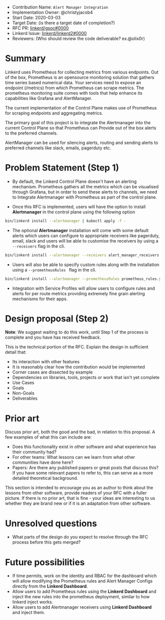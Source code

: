 - Contribution Name: `Alert Manager Integration`
- Implementation Owner: @christyjacob4
- Start Date: 2020-03-03
- Target Date: (is there a target date of completion?)
- RFC PR: [linkerd/gsoc#0000](https://github.com/linkerd/gsoc/pull/0000)
- Linkerd Issue: [linkerd/linkerd2#0000](https://github.com/linkerd/linkerd2/issues/0000)
- Reviewers: (Who should review the code deliverable? ex.@olix0r)

# Summary

[summary]: #summary

Linkerd uses Prometheus for collecting metrics from various endpoints. Out of the box, Prometheus is an opensource monitoring solution that gathers time series based numerical data. Your services need to expose an endpoint (/metrics) from which Prometheus can scrape metrics. The prometheus monitoring suite comes with tools that help enhance its capabilities like Grafana and AlertManager.

The current implementation of the Control Plane makes use of Prometheus for scraping endpoints and aggregating metrics.

The primary goal of this project is to integrate the Alertmanager into the current Control Plane so that Prometheus can Provide out of the box alerts to the preferred channels.

AlertManager can be used for silencing alerts, routing and sending alerts to preferred channels like slack, emails, pagerduty etc.

# Problem Statement (Step 1)

[problem-statement]: #problem-statement

- By default, the Linkerd Control Plane doesn't have an alerting mechanism. Prometheus gathers all the metrics which can be visualised through Grafana, but in order to send these alerts to channels, we need to Integrate Alertmanager with Prometheus as part of the control plane.

* Once this RFC is implemented, users will have the option to install **Alertmanager** in the control plane using the following option

```sh
bin/linkerd install --alertmanager | kubectl apply -f -
```

- The optional **Alertmanager** installation will come with some default alerts
  which users can configure to appropriate receivers like
  pagerduty, email, slack and users will be able to customise the receivers by using a ```--receivers``` flag in the cli.

```sh
bin/linkerd install --alertmanager --receivers alert_manager_receivers.yml | kubectl apply -f -
```

- Users will also be able to specify custom rules along with the installation using a ```--prometheusRules ``` flag in the cli.

```sh
bin/linkerd install --alertmanager --prometheusRules prometheus_rules.yml | kubectl apply -f -
```

- Integration with Service Profiles will allow users to configure rules and alerts for per route metrics providing extremely fine grain alerting mechanisms for their apps.


# Design proposal (Step 2)

[design-proposal]: #design-proposal

**Note**: We suggest waiting to do this work, until Step 1 of the process is complete and you have has received feedback.

This is the technical portion of the RFC. Explain the design in sufficient detail that:

- Its interaction with other features
- It is reasonably clear how the contribution would be implemented
- Corner cases are dissected by example
- Dependencies on libraries, tools, projects or work that isn't yet complete
- Use Cases
- Goals
- Non-Goals
- Deliverables

# Prior art

[prior-art]: #prior-art

Discuss prior art, both the good and the bad, in relation to this proposal.
A few examples of what this can include are:

- Does this functionality exist in other software and what experience has their community had?
- For other teams: What lessons can we learn from what other communities have done here?
- Papers: Are there any published papers or great posts that discuss this? If you have some
  relevant papers to refer to, this can serve as a more detailed theoretical background.

This section is intended to encourage you as an author to think about the lessons from other
software, provide readers of your RFC with a fuller picture. If there is no prior art, that is
fine - your ideas are interesting to us whether they are brand new or if it is an adaptation from
other software.

# Unresolved questions

[unresolved-questions]: #unresolved-questions

- What parts of the design do you expect to resolve through the RFC process before this gets merged?

# Future possibilities

[future-possibilities]: #future-possibilities

- If time permits, work on the identity and RBAC for the dashboard which will allow modifying the Prometheus rules and Alert Manager Configs directly from the **Linkerd Dashboard**.
- Allow users to add Prometheus rules using the **Linkerd Dashboard** and inject the new rules into the prometheus deployment, similar to how linkerd inject works.
- Allow users to add Alertmanager receivers using **Linkerd Dashboard** and inject them.